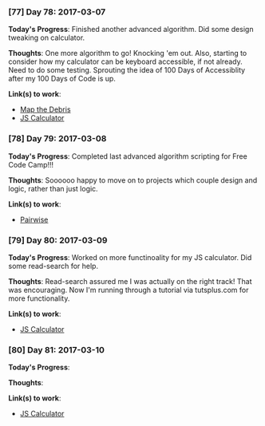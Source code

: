 ### [77] Day 78: 2017-03-07

**Today's Progress**: Finished another advanced algorithm. Did some design tweaking on calculator.

**Thoughts**: One more algorithm to go! Knocking 'em out. Also, starting to consider how my calculator can be keyboard accessible, if not already. Need to do some testing. Sprouting the idea of 100 Days of Accessiblity after my 100 Days of Code is up.

**Link(s) to work**:
- [Map the Debris](https://github.com/digilou/freecodecamp/blob/master/advanced-algorithms/map-the-debris.js)
- [JS Calculator](http://codepen.io/digilou/pen/RpNEea)


### [78] Day 79: 2017-03-08

**Today's Progress**: Completed last advanced algorithm scripting for Free Code Camp!!!

**Thoughts**: Soooooo happy to move on to projects which couple design and logic, rather than just logic.

**Link(s) to work**:
- [Pairwise](https://github.com/digilou/freecodecamp/blob/master/advanced-algorithms/pairwise.js)

### [79] Day 80: 2017-03-09

**Today's Progress**: Worked on more functinoality for my JS calculator. Did some read-search for help.

**Thoughts**: Read-search assured me I was actually on the right track! That was encouraging. Now I'm running through a tutorial via tutsplus.com for more functionality.

**Link(s) to work**:
- [JS Calculator](http://codepen.io/digilou/pen/RpNEea)

### [80] Day 81: 2017-03-10

**Today's Progress**: 

**Thoughts**: 

**Link(s) to work**:
- [JS Calculator](http://codepen.io/digilou/pen/RpNEea)
